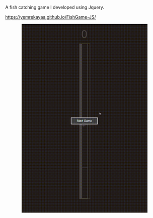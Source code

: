 A fish catching game I developed using Jquery.

https://yemrekayaa.github.io/FishGame-JS/

<p align="center">
  <img  width="400px"src="/fishgame.gif">
</p>

